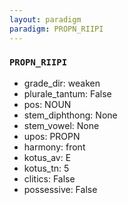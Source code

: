 ```yaml
---
layout: paradigm
paradigm: PROPN_RIIPI
---
```

### ` PROPN_RIIPI `


* grade_dir: weaken
* plurale_tantum: False
* pos: NOUN
* stem_diphthong: None
* stem_vowel: None
* upos: PROPN
* harmony: front
* kotus_av: E
* kotus_tn: 5
* clitics: False
* possessive: False

